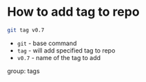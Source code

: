 # How to add tag to repo

```bash
git tag v0.7
```

- `git` - base command
- `tag` - will add specified tag to repo
- `v0.7` - name of the tag to add

group: tags


